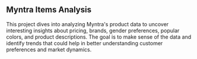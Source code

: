 ## Myntra Items Analysis
This project dives into analyzing Myntra's product data to uncover interesting insights about pricing, brands, gender preferences, popular colors, and product descriptions. The goal is to make sense of the data and identify trends that could help in better understanding customer preferences and market dynamics.
